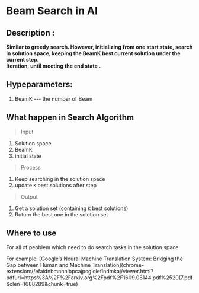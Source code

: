 # Beam Search in AI

## Description :
**Similar to greedy search. However, initializing from one start state, search in solution space, keeping the BeamK best current solution under the current step.     
Iteration, until meeting the end state .** 

## Hypeparameters:
1. BeamK ---  the number of Beam



## What happen in Search Algorithm 
> Input
1. Solution space
2. BeamK
3. initial state

> Process
1. Keep searching in the solution space
2. update `K` best solutions after step

> Output
1. Get a solution set (containing `K` best solutions)
2. Ruturn the best one in the solution set

## Where to use
For all of peoblem which need to do search tasks in the solution space

For example: 
[Google’s Neural Machine Translation System: Bridging the Gap between Human and Machine Translation](chrome-extension://efaidnbmnnnibpcajpcglclefindmkaj/viewer.html?pdfurl=https%3A%2F%2Farxiv.org%2Fpdf%2F1609.08144.pdf%2520(7.pdf&clen=1688289&chunk=true)

